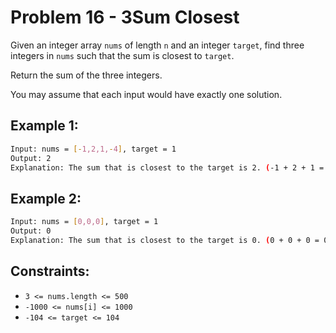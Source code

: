 # Problem 16 - 3Sum Closest

Given an integer array `nums` of length `n` and an integer `target`, find three integers in `nums` such that the sum is closest to `target`.

Return the sum of the three integers.

You may assume that each input would have exactly one solution.

## Example 1:
```bash
Input: nums = [-1,2,1,-4], target = 1
Output: 2
Explanation: The sum that is closest to the target is 2. (-1 + 2 + 1 = 2).
```

## Example 2:
```bash
Input: nums = [0,0,0], target = 1
Output: 0
Explanation: The sum that is closest to the target is 0. (0 + 0 + 0 = 0).
```

## Constraints:
- `3 <= nums.length <= 500`
- `-1000 <= nums[i] <= 1000`
- `-104 <= target <= 104`
